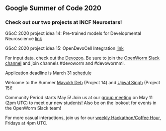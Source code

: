 ## Google Summer of Code 2020

### Check out our two projects at INCF Neurostars!

GSoC 2020 project idea 14: Pre-trained models for Developmental Neuroscience [link](https://neurostars.org/t/gsoc-2020-project-idea-14-pre-trained-models-for-developmental-neuroscience/5751)

GSoC 2020 project idea 15: OpenDevoCell Integration [link](https://neurostars.org/t/gsoc-2020-project-idea-15-opendevocell-integration/5753)

For input data, check out the [Devozoo](https://devoworm.github.io/devozoo.htm). Be sure to join the [OpenWorm Slack channel](https://launchpass.com/openworm) and join channels #devoworm and #devowormml.

Application deadline is March 31  [schedule](https://summerofcode.withgoogle.com/)

Welcome to the Summer [Mayukh Deb](https://github.com/Mayukhdeb) (Project 14) and [Ujjwal Singh](https://github.com/ujjwalll) (Project 15)!

Community Period starts May 5! Join us at our [group meeting](https://tiny.cc/DevoWorm) on May 11 (2pm UTC) to meet our new students! Also be on the lookout for events in the OpenWorm Slack team!

For more casual interactions, join us for our [weekly Hackathon/Coffee Hour](https://meet.google.com/yvy-uxsw-uno), Fridays at 4pm UTC.
